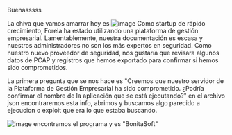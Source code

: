 Buenasssss

La chiva que vamos amarrar hoy es 
![image](https://github.com/user-attachments/assets/bfe8c140-cbec-41ee-ae57-b09ebc7fe531)
Como startup de rápido crecimiento, Forela ha estado utilizando una plataforma de gestión empresarial. Lamentablemente, nuestra documentación es escasa y nuestros administradores no son los más expertos en seguridad. Como nuestro nuevo proveedor de seguridad, nos gustaría que revisara algunos datos de PCAP y registros que hemos exportado para confirmar si hemos sido comprometidos.

La primera pregunta que se nos hace es "Creemos que nuestro servidor de la Plataforma de Gestión Empresarial ha sido comprometido. ¿Podría confirmar el nombre de la aplicación que se está ejecutando?" en el archivo json encontraremos esta info, abrimos y buscamos algo parecido a ejecucion o exploit que era lo que estaba buscando.

![image](https://github.com/user-attachments/assets/611b2636-9657-4cfa-ad34-6a4d99da070d)
encontramos el programa y es "BonitaSoft"


